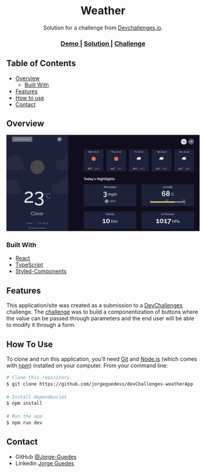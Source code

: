 <h1 align="center">Weather</h1>

<div align="center">
   Solution for a challenge from  <a href="http://devchallenges.io" target="_blank">Devchallenges.io</a>.
</div>

<div align="center">
  <h3>
    <a href="https://jorge-guedes-weatherapp.netlify.app//">
      Demo
    </a>
    <span> | </span>
    <a href="https://devchallenges.io/solutions/4sGVXxFZXMbrXRl1nlR2">
      Solution
    </a>
    <span> | </span>
    <a href="https://devchallenges.io/challenges/mM1UIenRhK808W8qmLWv">
      Challenge
    </a>
  </h3>
</div>

<!-- TABLE OF CONTENTS -->

## Table of Contents

- [Overview](#overview)
  - [Built With](#built-with)
- [Features](#features)
- [How to use](#how-to-use)
- [Contact](#contact)

<!-- OVERVIEW -->

## Overview

![screenshot](./public/desktop-preview.png)

### Built With

<!-- This section should list any major frameworks that you built your project using. Here are a few examples.-->

- [React](https://reactjs.org/)
- [TypeScript](https://www.typescriptlang.org/)
- [Styled-Components](https://styled-components.com/)

## Features

<!-- List the features of your application or follow the template. Don't share the figma file here :) -->

This application/site was created as a submission to a [DevChallenges](https://devchallenges.io/challenges) challenge. The [challenge](https://devchallenges.io/challenges/ohgVTyJCbm5OZyTB2gNY) was to build a componentization of buttons where the value can be passed through parameters and the end user will be able to modify it through a form.

## How To Use

<!-- Example:  -->

To clone and run this application, you'll need [Git](https://git-scm.com) and [Node.js](https://nodejs.org/en/download/) (which comes with [npm](http://npmjs.com)) installed on your computer. From your command line:

```bash
# Clone this repository
$ git clone https://github.com/jorgeguedess/devChallenges-weatherApp

# Install dependencies
$ npm install

# Run the app
$ npm run dev
```

## Contact

- GitHub [@Jorge-Guedes](https://github.com/Jorge-Guedes)
- Linkedin [Jorge Guedes](https://www.linkedin.com/in/jorge-guedes)
